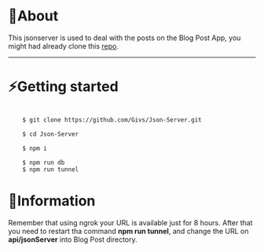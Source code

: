 # 📖About
This jsonserver is used to deal with the posts on the Blog Post App, you might had already clone this [repo](https://github.com/Givs/Blog-App.git).

---

# ⚡Getting started
``` bash

    $ git clone https://github.com/Givs/Json-Server.git

    $ cd Json-Server

    $ npm i 

    $ npm run db
    $ npm run tunnel

```

# 🚩Information 
Remember that using ngrok your URL is available
just for 8 hours. After that you need to restart tha command **npm run tunnel**, and change the URL on **api/jsonServer** into Blog Post directory.